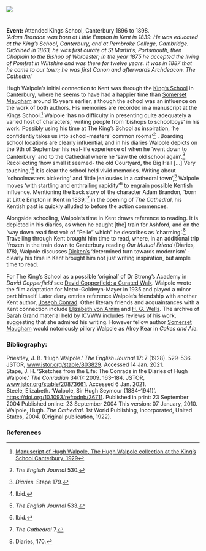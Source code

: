 <a href="https://dev.visual-essays.app"><img src="https://dev-visual-essays.netlify.app/images/ve-button.png"></a> <param ve-config title="Sir Hugh Seymour Walpole (1884 - 1941)" author="Alexa Barrett" layout="vtl" banner="/images/banners/19c.jpg">

<param ve-entity eid="Q3360332" aliases="Kings School">
<param ve-entity eid="Q3360332" aliases="King’s School">
<param ve-entity eid="Q29303" aliases="Canterbury">
<param ve-entity eid="Q29265" aliases="Cathedral">
<param ve-entity eid="Q725261" aliases="Ashford">

#

**Event:** Attended Kings School, Canterbury 1896 to 1898.   
_‘Adam Brandon was born at Little Empton in Kent in 1839. He was educated at the King’s School, Canterbury, and at Pembroke College, Cambridge. Ordained in 1863, he was first curate at St Martin’s, Portsmouth, then Chaplain to the Bishop of Worcester; in the year 1875 he accepted the living of Pomfret in Wiltshire and was there for twelve years. It was in 1887 that he came to our town; he was first Canon and afterwards Archdeacon._
_The Cathedral_
<param ve-image url="https://upload.wikimedia.org/wikipedia/commons/3/3a/Picture_of_Hugh_Walpole.jpg" label="Hugh Walpole" attribution="not stated, Public domain, via Wikimedia Commons">
<param ve-map center="Q3360332" zoom="15">

Hugh Walpole’s initial connection to Kent was through the [King’s School]( https://www.kings-school.co.uk) in Canterbury, where he seems to have had a happier time than [Somerset Maugham](/20c/20c-maugham-biography) around 15 years earlier, although the school was an influence on the work of both authors. His memories are recorded in a manuscript at the Kings School.[^ref1] Walpole ‘has no difficulty in presenting quite adequately a varied host of characters,’ writing people from ‘bishops to schoolboys’ in his work. Possibly using his time at The King’s School as inspiration, ‘he confidently takes us into school-masters’ common rooms’[^ref2] . Boarding school locations are clearly influential, and in his diaries Walpole depicts on the 9th of September his real-life experience of when he ‘went down to Canterbury’ and to the Cathedral where he ‘saw the old school again’.[^ref3] Recollecting ‘how small it seemed- the old Courtyard, the Big Hall […] Very touching,’[^ref4]  it is clear the school held vivid memories. Writing about ‘schoolmasters bickering’ and ‘little jealousies in a cathedral town’,[^ref5] Walpole moves ‘with startling and enthralling rapidity’[^ref6] to engrain possible Kentish influence. Mentioning the back story of the character Adam Brandon, ‘born at Little Empton in Kent in 1839,’[^ref7]  in the opening of _The Cathedral_, his Kentish past is quickly alluded to before the action commences. 
<param ve-image url="https://stor.artstor.org/stor/daff0204-9646-4c43-a2ec-5577eb6cca3e" label="Mint Yard, Canterbury" attribution="permission of Peter Henderson">
<param ve-image url="https://upload.wikimedia.org/wikipedia/commons/5/53/Mint_Yard_Canterbury.jpg" label="Mint Yard Canterbury" attribution="Ymblanter, CC BY-SA 4.0, via Wikimedia Commons">
<param ve-image url="https://upload.wikimedia.org/wikipedia/commons/d/d2/The_Kings_School_Canterbury.jpg" label="The Kings School Canterbury" attribution="Oosoom, CC BY-SA 3.0, via Wikimedia Commons">
<param ve-image url="https://upload.wikimedia.org/wikipedia/commons/9/94/Canterbury%2C_Canterbury_cathedral_03.JPG" label="Canterbury Cathedral" attribution="Mattana, CC BY-SA 3.0, via Wikimedia Commons">
<param ve-map center="Q3360332" zoom="15">

Alongside schooling, Walpole’s time in Kent draws reference to reading. It is depicted in his diaries, as  when he caught [the] train for Ashford, and on the ‘way down read first vol: of “Pelle” which” he describes as ‘charming’.[^ref8]  Travelling through Kent brought him time to read, where, in an additional trip ‘frozen in the train down to Canterbury reading _Our Mutual Friend_ (Diaries, 178), Walpole discusses [Dicken’s](/dickens/dickens-biography) ‘determined turn towards modernism’ - clearly his time in Kent brought him not just writing inspiration, but ample time to read. 
<param ve-image url="https://upload.wikimedia.org/wikipedia/commons/3/33/P_124--Charles_Dickens--In_Dickens_London.jpg" label="Charles Dickens" attribution="Francis Hopkinson Smith (all charcoal drawings), Public domain, via Wikimedia Commons">
<param ve-map center="Q725261" zoom="15">

For The King’s School as a possible ‘original’ of Dr Strong’s Academy in _David Copperfield_ see [David Copperfield: a Curated Walk](https://kent-">maps.online/dickens/david-copperfield-curated-walk/). Walpole wrote the film adaptation for Metro-Goldwyn-Mayer in 1935 and played a minor part himself.
Later diary entries reference Walpole’s friendship with another Kent author, [Joseph Conrad](/19c/19c-conrad-biography). Other literary friends and acquaintances with a Kent connection include [Elizabeth von Arnim](/20c/20c-vonarnim-biography) and [H. G. Wells](/20c/20c-wellshg-biography). The archive of [Sarah Grand](/19c/19c-grand-biography) material held by [ICVWW](https://www.canterbury.ac.uk/arts-and-humanities/school-of-humanities/research/victorian-women-writers/centre-for-victorian-women-writers.aspx) includes reviews of his work, suggesting that she admired his writing. However fellow author [Somerset Maugham](/20c/20c-maugham-biography) would notoriously pillory Walpole as Alroy Kear in _Cakes and Ale_.
<param ve-image url="https://upload.wikimedia.org/wikipedia/commons/d/d4/Joseph_Conrad_1916.jpg" label="Joseph Conrad, 1916" attribution="Alvin Langdon Coburn, Public domain, via Wikimedia Commons">

### Bibliography:

Priestley, J. B. ‘Hugh Walpole.’ _The English Journal_ 17: 7 (1928). 529–536. JSTOR, www.jstor.org/stable/803829. Accessed 14 Jan. 2021.   
Stape, J. H. ‘Sketches from the Life: The Conrads in the Diaries of Hugh Walpole.’ _The Conradian_ 34(1): 2009. 163–184. JSTOR, www.jstor.org/stable/20873661. Accessed 6 Jan. 2021.    
Steele, Elizabeth. ‘Walpole, Sir Hugh Seymour (1884–1941)’. https://doi.org/10.1093/ref:odnb/36711. Published in print: 23 September 2004 Published online: 23 September 2004 This version: 07 January, 2010.   
Walpole, Hugh. _The Cathedral_. 1st World Publishing, Incorporated, United States, 2004. (Original publication, 1922).   

### References

[^ref1]: [Manuscript of Hugh Walpole, The Hugh Walpole collection at the King’s School Canterbury, 1929](http://www.kings-archives.co.uk/books-about-kings/memories-of-kings/hugh-walpole/)   
[^ref2]: _The English Journal_ 530.   
[^ref3]:  _Diaries._ Stape 179.    
[^ref4]:  Ibid.   
[^ref5]:  _The English Journal_ 533.   
[^ref6]:  Ibid.   
[^ref7]: _The Cathedral_ 7.   
[^ref8]:  Diaries, 170.   
